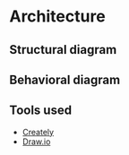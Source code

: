 ﻿# Architecture
## Structural diagram
## Behavioral diagram
## Tools used

 - [Creately](https://creately.com/)
 - [Draw.io](https://app.diagrams.net/)

